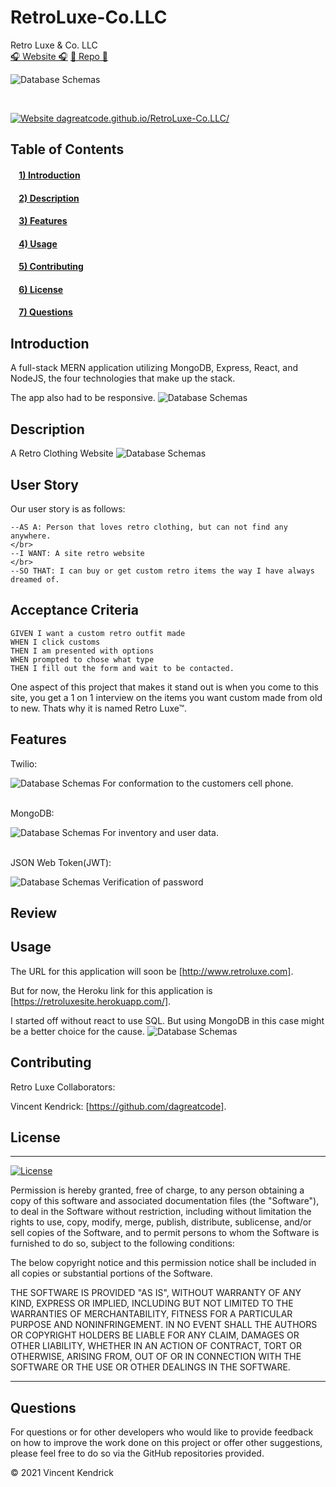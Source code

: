 # RetroLuxe-Co.LLC

Retro Luxe &amp; Co. LLC
</br>
[🎧 Website 🎧](https://retroluxesite.herokuapp.com/)
[🔭 Repo 🔭](https://github.com/dagreatcode/RetroLuxe-Co.LLC)

![Database Schemas](./client/src/img/siteimg/p4.png)

</br>

[![Website dagreatcode.github.io/RetroLuxe-Co.LLC/](https://img.shields.io/website-up-down-green-red/https/retroluxesite.herokuapp.com.svg)](https://retroluxesite.herokuapp.com/)
</br>

## Table of Contents

#### &nbsp;&nbsp;&nbsp;&nbsp;[1)&nbsp;Introduction](#introduction)

#### &nbsp;&nbsp;&nbsp;&nbsp;[2)&nbsp;Description](#description)

#### &nbsp;&nbsp;&nbsp;&nbsp;[3)&nbsp;Features](#features)

#### &nbsp;&nbsp;&nbsp;&nbsp;[4)&nbsp;Usage](#usage)

#### &nbsp;&nbsp;&nbsp;&nbsp;[5)&nbsp;Contributing](#contributing)

#### &nbsp;&nbsp;&nbsp;&nbsp;[6)&nbsp;License](#license)

#### &nbsp;&nbsp;&nbsp;&nbsp;[7)&nbsp;Questions](#questions)

## Introduction

A full-stack MERN application utilizing MongoDB, Express, React, and NodeJS, the four technologies that make up the stack.

The app also had to be responsive.
![Database Schemas](./client/src/img/siteimg/p5.png)

## Description

A Retro Clothing Website
![Database Schemas](./client/src/img/siteimg/p3.png)

## User Story

Our user story is as follows:
```
--AS A: Person that loves retro clothing, but can not find any anywhere.
</br>
--I WANT: A site retro website
</br>
--SO THAT: I can buy or get custom retro items the way I have always dreamed of.
```

## Acceptance Criteria

```
GIVEN I want a custom retro outfit made
WHEN I click customs
THEN I am presented with options
WHEN prompted to chose what type
THEN I fill out the form and wait to be contacted.
```

One aspect of this project that makes it stand out is when you come to this site, you get a 1 on 1 interview on the items you want custom made from old to new. Thats why it is named Retro Luxe™.

## Features

Twilio:

![Database Schemas](./client/src/img/siteimg/p1.png)
For conformation to the customers cell phone.

</br>
MongoDB:

![Database Schemas](./client/src/img/siteimg/p6.png)
For inventory and user data.

</br>
JSON Web Token(JWT):

![Database Schemas](./client/src/img/siteimg/p2.png)
Verification of password

## Review

## Usage

The URL for this application will soon be [http://www.retroluxe.com].

But for now, the Heroku link for this application is [https://retroluxesite.herokuapp.com/].

I started off without react to use SQL. But using MongoDB in this case might be a better choice for the cause.
![Database Schemas](./client/src/img/siteimg/erdiagram.png)

## Contributing

Retro Luxe Collaborators:

Vincent Kendrick: [https://github.com/dagreatcode].

## License

---

[![License](https://img.shields.io/badge/license-MIT-green)](https://github.com/dagreatcode/RetroLuxe-Co.LLC/blob/main/LICENSE)

Permission is hereby granted, free of charge, to any person obtaining a copy
of this software and associated documentation files (the "Software"), to deal
in the Software without restriction, including without limitation the rights
to use, copy, modify, merge, publish, distribute, sublicense, and/or sell
copies of the Software, and to permit persons to whom the Software is
furnished to do so, subject to the following conditions:

The below copyright notice and this permission notice shall be included in all
copies or substantial portions of the Software.

THE SOFTWARE IS PROVIDED "AS IS", WITHOUT WARRANTY OF ANY KIND, EXPRESS OR
IMPLIED, INCLUDING BUT NOT LIMITED TO THE WARRANTIES OF MERCHANTABILITY,
FITNESS FOR A PARTICULAR PURPOSE AND NONINFRINGEMENT. IN NO EVENT SHALL THE
AUTHORS OR COPYRIGHT HOLDERS BE LIABLE FOR ANY CLAIM, DAMAGES OR OTHER
LIABILITY, WHETHER IN AN ACTION OF CONTRACT, TORT OR OTHERWISE, ARISING FROM,
OUT OF OR IN CONNECTION WITH THE SOFTWARE OR THE USE OR OTHER DEALINGS IN THE
SOFTWARE.

---

## Questions

For questions or for other developers who would like to provide feedback on how to improve the work done on this project or offer other suggestions, please feel free to do so via the GitHub repositories provided.



&copy; 2021 Vincent Kendrick
